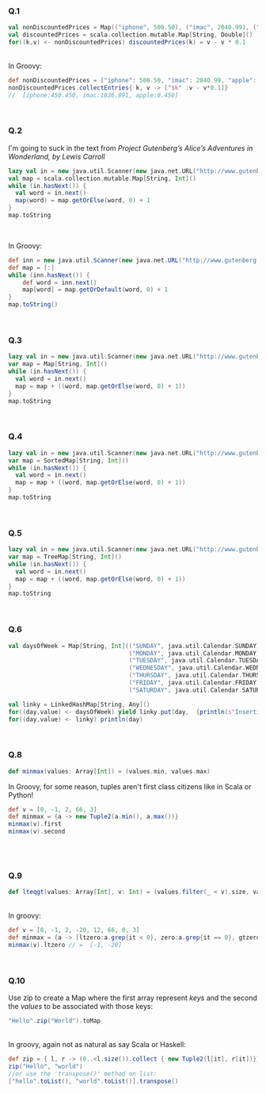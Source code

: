 ### Q.1<br>

```scala
val nonDiscountedPrices = Map(("iphone", 500.50), ("imac", 2040.99), ("apple", 0.50))
val discountedPrices = scala.collection.mutable.Map[String, Double]()
for((k,v) <- nonDiscountedPrices) discountedPrices(k) = v - v * 0.1

```
<br>
In Groovy:

```groovy
def nonDiscountedPrices = ["iphone": 500.50, "imac": 2040.99, "apple": 0.50]
nonDiscountedPrices.collectEntries{ k, v -> ["$k" :v - v*0.1]}
//  [iphone:450.450, imac:1836.891, apple:0.450]
```
<br>

### Q.2<br>
I'm going to suck in the text from *Project Gutenberg’s Alice’s Adventures in Wonderland, by Lewis Carroll*  
```scala
lazy val in = new java.util.Scanner(new java.net.URL("http://www.gutenberg.org/files/11/11-0.txt").openStream)
val map = scala.collection.mutable.Map[String, Int]()
while (in.hasNext()) {
  val word = in.next()
  map(word) = map.getOrElse(word, 0) + 1
}
map.toString
```
<br>

In Groovy:
```groovy
def inn = new java.util.Scanner(new java.net.URL("http://www.gutenberg.org/files/11/11-0.txt").openStream())
def map = [:]
while (inn.hasNext()) {
    def word = inn.next()
    map[word] = map.getOrDefault(word, 0) + 1
}
map.toString()
```
<br>

### Q.3<br>
```scala
lazy val in = new java.util.Scanner(new java.net.URL("http://www.gutenberg.org/files/11/11-0.txt").openStream)
var map = Map[String, Int]()
while (in.hasNext()) {
  val word = in.next()
  map = map + ((word, map.getOrElse(word, 0) + 1))
}
map.toString
```
<br>

### Q.4<br>
```scala
lazy val in = new java.util.Scanner(new java.net.URL("http://www.gutenberg.org/files/11/11-0.txt").openStream)
var map = SortedMap[String, Int]()
while (in.hasNext()) {
  val word = in.next()
  map = map + ((word, map.getOrElse(word, 0) + 1))
}
map.toString
```
<br>

### Q.5<br>
```scala
lazy val in = new java.util.Scanner(new java.net.URL("http://www.gutenberg.org/files/11/11-0.txt").openStream)
var map = TreeMap[String, Int]()
while (in.hasNext()) {
  val word = in.next()
  map = map + ((word, map.getOrElse(word, 0) + 1))
}
map.toString
```
<br>

### Q.6<br>
```scala
val daysOfWeek = Map[String, Int](("SUNDAY", java.util.Calendar.SUNDAY),
                                  ("MONDAY", java.util.Calendar.MONDAY),
                                  ("TUESDAY", java.util.Calendar.TUESDAY),
                                  ("WEDNESDAY", java.util.Calendar.WEDNESDAY),
                                  ("THURSDAY", java.util.Calendar.THURSDAY),
                                  ("FRIDAY", java.util.Calendar.FRIDAY),
                                  ("SATURDAY", java.util.Calendar.SATURDAY))

val linky = LinkedHashMap[String, Any]()
for((day,value) <- daysOfWeek) yield linky.put(day,  {println(s"Inserting $day")})
for((day,value) <- linky) println(day)            

```
<br>

### Q.8<br>
```scala
def minmax(values: Array[Int]) = (values.min, values.max)            

```
In Groovy, for some reason, tuples aren't first class citizens like in Scala or Python!
```groovy
def v = [0, -1, 2, 66, 3]
def minmax = {a -> new Tuple2(a.min(), a.max())}
minmax(v).first
minmax(v).second
```

<br>

<br>

### Q.9<br>
```scala
def lteqgt(values: Array[Int], v: Int) = (values.filter(_ < v).size, values.filter(_ == v).size, values.filter(_ > v).size)

```
<br>
In groovy:

```groovy
def v = [0, -1, 2, -20, 12, 66, 0, 3]
def minmax = {a -> [ltzero:a.grep{it < 0}, zero:a.grep{it == 0}, gtzero:a.grep{it > 0}]}
minmax(v).ltzero // =  [-1, -20]
```
<br>

### Q.10<br>
Use zip to create a Map where the first array represent *keys* and the second the *values* to be associated with those keys:
```scala
"Hello".zip("World").toMap 
```
<br>
In groovy, again not as natural as say Scala or Haskell:

```groovy
def zip = { l, r -> (0..<l.size()).collect { new Tuple2(l[it], r[it])}}
zip("Hello", "world")
//or use the 'transpose()' method on list:
["hello".toList(), "world".toList()].transpose() 

```

<br>
